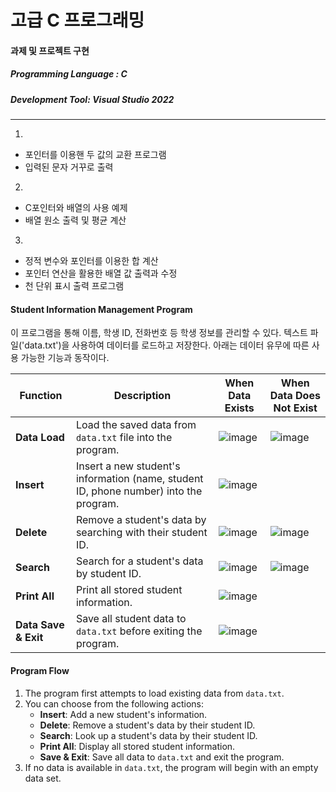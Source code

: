 # 고급 C 프로그래밍
#### 과제 및 프로젝트 구현 
##### Programming Language : C 
##### Development Tool: Visual Studio 2022
---
1.
- 포인터를 이용핸 두 값의 교환 프로그램
- 입력된 문자 거꾸로 출력
2.
- C포인터와 배열의 사용 예제
- 배열 원소 출력 및 평균 계산
3.
- 정적 변수와 포인터를 이용한 합 계산
- 포인터 연산을 활용한 배열 값 출력과 수정
- 천 단위 표시 출력 프로그램

#### Student Information Management Program
이 프로그램을 통해 이름, 학생 ID, 전화번호 등 학생 정보를 관리할 수 있다. 텍스트 파일('data.txt')을 사용하여 데이터를 로드하고 저장한다. 아래는 데이터 유무에 따른 사용 가능한 기능과 동작이다.

| **Function**            | **Description**                                                                                | **When Data Exists**                                                                                        | **When Data Does Not Exist**                                                             |
|-------------------------|------------------------------------------------------------------------------------------------|-------------------------------------------------------------------------------------------------------------|------------------------------------------------------------------------------------------|
| **Data Load**            | Load the saved data from `data.txt` file into the program.                                    | ![image](https://github.com/user-attachments/assets/e46ce619-84fa-41fd-b8a1-7f81f5d21e7f)                   | ![image](https://github.com/user-attachments/assets/7b2f6bfb-dcc4-40e0-a6db-47076c371dde)|
| **Insert**               | Insert a new student's information (name, student ID, phone number) into the program.         | ![image](https://github.com/user-attachments/assets/631d96b1-f5ba-43c2-89e6-acad25858a21)                                                                                                              |
| **Delete**               | Remove a student's data by searching with their student ID.                                   | ![image](https://github.com/user-attachments/assets/8d6e089a-ec30-4265-8c11-b41333d38734)                   | ![image](https://github.com/user-attachments/assets/c24dc48a-44fe-4095-a959-1d4a713b546b)|
| **Search**               | Search for a student's data by student ID.                                                    | ![image](https://github.com/user-attachments/assets/4f88ddaf-0dfa-438d-a70e-633b88569434)                   | ![image](https://github.com/user-attachments/assets/09ff6f82-9742-448e-91b2-2c493da90f25)|
| **Print All**            | Print all stored student information.                                                         | ![image](https://github.com/user-attachments/assets/139fd6ba-026e-4716-810e-41ace71ca73a)                                                                                                              |
| **Data Save & Exit**     | Save all student data to `data.txt` before exiting the program.                               | ![image](https://github.com/user-attachments/assets/6240faad-4fb0-4ffe-a9d7-35282a0b7abd)                                                                                                              |

#### Program Flow

1. The program first attempts to load existing data from `data.txt`.
2. You can choose from the following actions:
   - **Insert**: Add a new student's information.
   - **Delete**: Remove a student's data by their student ID.
   - **Search**: Look up a student's data by their student ID.
   - **Print All**: Display all stored student information.
   - **Save & Exit**: Save all data to `data.txt` and exit the program.
3. If no data is available in `data.txt`, the program will begin with an empty data set.
